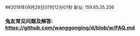 ##2018年09月28日07时12分07秒 新址: 159.65.35.206
### 兔友常见问题及解答: https://github.com/wanggonging/d/blob/w/FAQ.md
